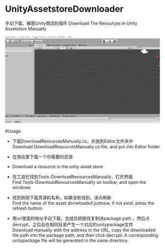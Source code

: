 # UnityAssetstoreDownloader
手动下载、解密Unity商店的插件
Download The Resources in Unity Assetstore Manually

![gif](https://github.com/pg7go/UnityAssetstoreDownloader/blob/master/gif.gif)  

#Usage  
- 下载DownloadResourcesManually.cs，并放到Editor文件夹中   
  Download DownloadResourcesManually.cs file, and put into Editor folder  
  
- 在商店里下载一个你需要的资源  
- Download a resource in the untiy aseet store  
  
- 在工具栏找到Tools-DownloadResourcesManually，打开界面  
  Find Tools-DownloadResourcesManually on toolbar, and open the windows  
  
 - 找到刚刚下载资源的名称，如果没有找到，请点刷新  
   Find the name of the asset donwloaded justnow, if not exist, press the refresh buttom  
 
 - 用url里面的地址手动下载，完成后把路径复制进package path ，然后点decrypt，之后会在相同目录产生一个对应的unitypackage文件  
   Download manually with the address in the URL, copy the downloaded file path into the package path, and then click decrypt. A corresponding unitypackage file will be generated in the same directory.  

